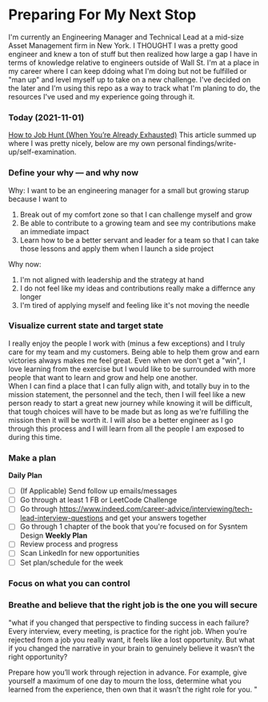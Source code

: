# Preparing For My Next Stop
I'm currently an Engineering Manager and Technical Lead at a mid-size Asset Management firm in New York.  I THOUGHT I was a pretty good engineer and knew a ton of stuff but then realized how large a gap I have in terms of knowledge relative to engineers outside of Wall St.  I'm at a place in my career where I can keep ddoing what I'm doing but not be fulfilled or "man up" and level myself up to take on a new challenge.  I've decided on the later and I'm using this repo as a way to track what I'm planing to do, the resources I've used and my experience going through it. 

### Today (2021-11-01)
[How to Job Hunt (When You’re Already Exhausted)](http://hbr.org/2021/10/how-to-job-hunt-when-youre-already-exhausted?utm_source=pocket_mylist)
This article summed up where I was pretty nicely, below are my own personal findings/write-up/self-examination.

### Define your why — and why now
Why: I want to be an engineering manager for a small but growing starup because I want to 
1. Break out of my comfort zone so that I can challenge myself and grow
2. Be able to contribute to a growing team and see my contributions make an immediate impact
3. Learn how to be a better servant and leader for a team so that I can take those lessons and apply them when I launch a side project

Why now:
1. I'm not aligned with leadership and the strategy at hand
2. I do not feel like my ideas and contributions really make a differnce any longer
3. I'm tired of applying myself and feeling like it's not moving the needle

### Visualize current state and target state
I really enjoy the people I work with (minus a few exceptions) and I truly care for my team and my customers.  Being able to help them grow and earn victories always makes me feel great.  Even when we don't get a "win", I love learning from the exercise but I would like to be surrounded with more people that want to learn and grow and help one another.  
When I can find a place that I can fully align with, and totally buy in to the mission statement, the personnel and the tech, then I will feel like a new person ready to start a great new journey while knowing it will be difficult, that tough choices will have to be made but as long as we're fulfilling the mission then it will be worth it.  I will also be a better engineer as I go through this process and I will learn from all the people I am exposed to during this time.

### Make a plan
**Daily Plan**
- [ ] (If Applicable) Send follow up emails/messages
- [ ] Go through at least 1 FB or LeetCode Challenge
- [ ] Go through https://www.indeed.com/career-advice/interviewing/tech-lead-interview-questions and get your answers together
- [ ] Go through 1 chapter of the book that you're focused on for Sysntem Design
**Weekly Plan**
- [ ] Review process and progress
- [ ] Scan LinkedIn for new opportunities
- [ ] Set plan/schedule for the week

### Focus on what you can control

### Breathe and believe that the right job is the one you will secure

"what if you changed that perspective to finding success in each failure? Every interview, every meeting, is practice for the right job. When you’re rejected from a job you really want, it feels like a lost opportunity. But what if you changed the narrative in your brain to genuinely believe it wasn’t the right opportunity?

Prepare how you’ll work through rejection in advance. For example, give yourself a maximum of one day to mourn the loss, determine what you learned from the experience, then own that it wasn’t the right role for you. "
